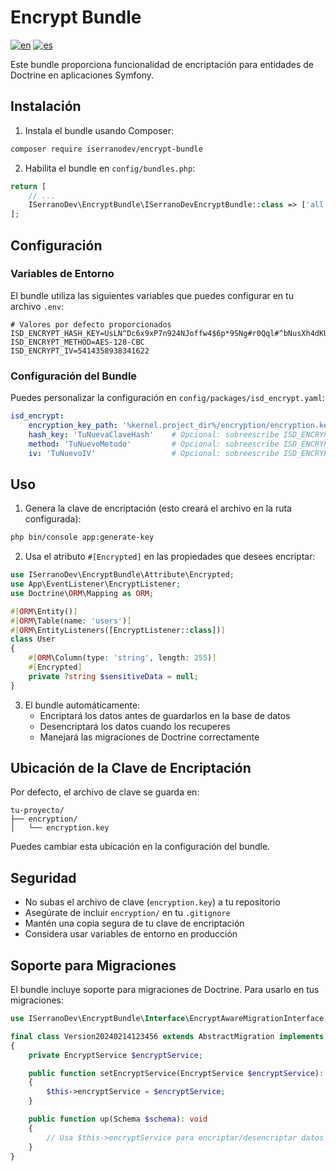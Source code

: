 # Encrypt Bundle
[![en](https://img.shields.io/badge/lang-en-red.svg)](https://github.com/ISerranoDev/Encrypt-Bundle/blob/main/README.en.md)
[![es](https://img.shields.io/badge/lang-es-yellow.svg)](https://github.com/ISerranoDev/Encrypt-Bundle/blob/main/README.md)

Este bundle proporciona funcionalidad de encriptación para entidades de Doctrine en aplicaciones Symfony.

## Instalación

1. Instala el bundle usando Composer:
```bash
composer require iserranodev/encrypt-bundle
```

2. Habilita el bundle en `config/bundles.php`:
```php
return [
    // ...
    ISerranoDev\EncryptBundle\ISerranoDevEncryptBundle::class => ['all' => true],
];
```

## Configuración

### Variables de Entorno

El bundle utiliza las siguientes variables que puedes configurar en tu archivo `.env`:

```env
# Valores por defecto proporcionados
ISD_ENCRYPT_HASH_KEY=UsLN^Dc6x9xP7n924NJoffw4$6p*9SNg#r0Qql#^bNusXh4dKU
ISD_ENCRYPT_METHOD=AES-128-CBC
ISD_ENCRYPT_IV=5414358938341622
```

### Configuración del Bundle

Puedes personalizar la configuración en `config/packages/isd_encrypt.yaml`:

```yaml
isd_encrypt:
    encryption_key_path: '%kernel.project_dir%/encryption/encryption.key'  # Ruta por defecto
    hash_key: 'TuNuevaClaveHash'    # Opcional: sobreescribe ISD_ENCRYPT_HASH_KEY
    method: 'TuNuevoMetodo'         # Opcional: sobreescribe ISD_ENCRYPT_METHOD
    iv: 'TuNuevoIV'                 # Opcional: sobreescribe ISD_ENCRYPT_IV
```

## Uso

1. Genera la clave de encriptación (esto creará el archivo en la ruta configurada):
```bash
php bin/console app:generate-key
```

2. Usa el atributo `#[Encrypted]` en las propiedades que desees encriptar:
```php
use ISerranoDev\EncryptBundle\Attribute\Encrypted;
use App\EventListener\EncryptListener;
use Doctrine\ORM\Mapping as ORM;

#[ORM\Entity()]
#[ORM\Table(name: 'users')]
#[ORM\EntityListeners([EncryptListener::class])]
class User
{
    #[ORM\Column(type: 'string', length: 255)]
    #[Encrypted]
    private ?string $sensitiveData = null;
}
```

3. El bundle automáticamente:
    - Encriptará los datos antes de guardarlos en la base de datos
    - Desencriptará los datos cuando los recuperes
    - Manejará las migraciones de Doctrine correctamente

## Ubicación de la Clave de Encriptación

Por defecto, el archivo de clave se guarda en:
```
tu-proyecto/
├── encryption/
│   └── encryption.key
```

Puedes cambiar esta ubicación en la configuración del bundle.

## Seguridad

- No subas el archivo de clave (`encryption.key`) a tu repositorio
- Asegúrate de incluir `encryption/` en tu `.gitignore`
- Mantén una copia segura de tu clave de encriptación
- Considera usar variables de entorno en producción

## Soporte para Migraciones

El bundle incluye soporte para migraciones de Doctrine. Para usarlo en tus migraciones:

```php
use ISerranoDev\EncryptBundle\Interface\EncryptAwareMigrationInterface;

final class Version20240214123456 extends AbstractMigration implements EncryptAwareMigrationInterface
{
    private EncryptService $encryptService;

    public function setEncryptService(EncryptService $encryptService): void
    {
        $this->encryptService = $encryptService;
    }

    public function up(Schema $schema): void
    {
        // Usa $this->encryptService para encriptar/desencriptar datos
    }
}
```
